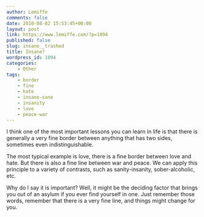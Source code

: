 ```yaml
---
author: Lemiffe
comments: false
date: 2010-08-02 15:53:45+00:00
layout: post
link: https://www.lemiffe.com/?p=1094
published: false
slug: insane__trashed
title: Insane?
wordpress_id: 1094
categories:
    - Other
tags:
    - border
    - fine
    - hate
    - insane-sane
    - insanity
    - love
    - peace-war
---
```


I think one of the most important lessons you can learn in life is that there is  generally a very fine border between anything that has two sides, sometimes even indistinguishable.

The most typical example is love, there is a fine border between love and hate. But there is also a fine line between war and peace. We can apply this principle to a variety of contrasts, such as sanity-insanity, sober-alcoholic, etc.

Why do I say it is important? Well, it might be the deciding factor that brings you out of an asylum if you ever find yourself in one. Just remember those words, remember that there is a very fine line, and things might change for you.
